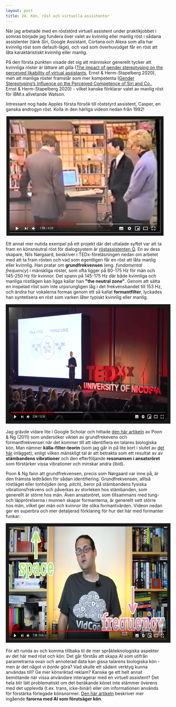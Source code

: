 ```yaml
---
layout: post
title: 24. Kön, röst och virtuella assistenter
---
```


När jag arbetade med en röststörd virtuell assistent under praktikjobbet i somras började jag fundera över valet av kvinnlig eller manlig röst i sådana assistenter (tänk Siri, Google Assistant, Cortana och Alexa som alla har kvinnlig röst som default-läge), och vad som överhuvudget får en röst att låta karaktäristiskt kvinnlig eller manlig. 

På den första punkten visade det sig att människor generellt tycker att kvinnliga röster är lättare att gilla ([The impact of gender stereotyping on the perceived likability of virtual assistants](https://aisel.aisnet.org/amcis2020/cognitive_in_is/cognitive_in_is/4/]), Ernst & Herm-Stapelberg 2020), men att manliga röster framstår som mer kompetenta ([Gender Stereotyping’s Influence on the Perceived Competence of Siri and Co.](https://scholarspace.hmanoa.hawaii.edu/handle/10125/64286), Ernst & Herm-Stapelberg 2020) - vilket kanske förklarar valet av manlig röst för IBM:s allvetande Watson. 

Intressant nog hade Apples första försök till röststyrd assistent, Casper, en ganska androgyn röst. Kolla in den härliga videon nedan från 1992!

<p align="center">
<a href="https://www.youtube.com/watch?v=8De_KxYt1pQ" target="_blank"><img src="/images/casper.PNG" 
alt="Casper: Apple’s initial Voice First system from 1992" width="480" height="360" border="10" /></a></p>

Ett annat mer nutida exempel på ett projekt där det uttalade syftet var att ta fram en könsneutral röst för dialogsystem är [röstassistenten Q](https://www.genderlessvoice.com/). En av dess skapare, Nils Nørgaard, beskriver i TEDx-föreläsningen nedan om arbetet med att ta fram rösten och vad som egentligen får en röst att låta manlig eller kvinnlig. Han pratar om **grundfrekvensen** (eng. *fundamental frequency*) i mänskliga röster, som ofta ligger på 80-175 Hz för män och 145-250 Hz för kvinnor. Det spann på 145-175 Hz där både kvinnliga och manliga röstlägen kan ligga kallar han **"the neutral zone"**. Genom att sätta en inspelad röst som inte urpsrungligen låg i det frekvensbandet till 153 Hz, och ändra hur vokalerna formas genom ett så kallat **formantfilter**, lyckades han syntetisera en röst som varken låter typiskt kvinnlig eller manlig. 

<p align="center">
<a href="https://www.youtube.com/watch?v=qH6KB7MrOPw" target="_blank"><img src="/images/q_tedx.PNG" 
alt="How to create a genderless voice | Nis Nørgaard | TEDxUniversityofNicosia" width="520" height="360" border="10" /></a></p>

Jag grävde vidare lite i Google Scholar och hittade [den här artikeln](http://icphs2011.hk.lt.cityu.edu.hk/resources/OnlineProceedings/RegularSession/Poon/Poon.pdf) av Poon & Ng (2011) som undersöker vikten av grundfrekevens och formantfrekvenser när det kommer till att identifiera en talares biologiska kön. Man nämner **källa-filter-teorin** (som jag går in på lite kort i slutet av [det här](https://datatjej.github.io/Fonetik-fononologi-och-taligenk%C3%A4nning/) inlägget), enligt vilken mänskligt tal är att betrakta som ett resultat av av **stämbandens vibrationer** och den efterföljande **resonansen i ansatsröret** som förstärker vissa vibrationer och minskar andra (ibid).     

Poon & Ng fann att grundfrekvensen, precis som Nørgaard var inne på, är den främsta ledtråden för sådan identifiering. Grundfrekvensen, alltså röstläget eller tonhöjden (eng. *pitch*), beror på stämbandens fysiska vibrationsfrekvens och påverkas av storleken hos stämbanden, som generellt är större hos män. Även ansatsröret, som tillsammans med tung- och läpprörelserna i munnen skapar formanterna, är generellt sett större hos män, vilket ger män och kvinnor lite olika formantvärden. Videon nedan ger en superbra och mer detaljerad förklaring för hur det här med formanter funkar:  

<p align="center">
<a href="https://www.youtube.com/watch?v=jl4zGRSYqkE" target="_blank"><img src="/images/formanter.PNG" 
alt="How Do We Change Our Mouths to Shape Waves? Formants" width="520" height="360" border="10" /></a></p>

För att runda av och komma tillbaka til de mer språkteknologiska aspekter av det här med röst och kön: Det går förstås att skapa AI som utifrån parametrarna ovan och annoterad data kan gissa talarens biologiska kön - men är det något vi *borde* göra? Vad skulle ett sådant verktyg kunna användas till? Ge mer könsriktad reklam? Kanske ge ett helt annat bemötande när vissa användare interagerar med en virtuell assistent? Det hela blir lätt problematiskt om det beräkande könet inte stämmer överens med det upplevda (t.ex. trans, icke-binär) eller om informationen används för förstärka förlegade könsnormer. [Den här artikeln](https://edition.cnn.com/2019/11/21/tech/ai-gender-recognition-problem/index.html) beskriver mer ingående **farorna med AI som förutsäger kön**.
